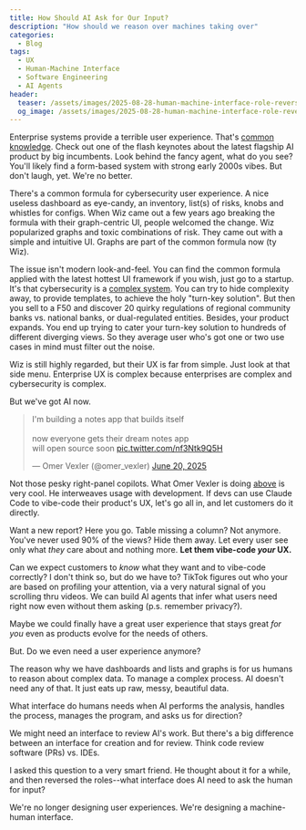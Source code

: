 ```yaml
---
title: How Should AI Ask for Our Input?
description: "How should we reason over machines taking over"
categories:
  - Blog
tags:
  - UX
  - Human-Machine Interface
  - Software Engineering
  - AI Agents
header:
  teaser: /assets/images/2025-08-28-human-machine-interface-role-reversal/second.png
  og_image: /assets/images/2025-08-28-human-machine-interface-role-reversal/second.png
---
```


Enterprise systems provide a terrible user experience. 
That's [common knowledge](https://en.wikipedia.org/wiki/Common_knowledge).
Check out one of the flash keynotes about the latest flagship AI product by big incumbents.
Look behind the fancy agent, what do you see?
You'll likely find a form-based system with strong early 2000s vibes.
But don't laugh, yet.
We're no better.

There's a common formula for cybersecurity user experience.
A nice useless dashboard as eye-candy, an inventory, list(s) of risks, knobs and whistles for configs.
When Wiz came out a few years ago breaking the formula with their graph-centric UI, people welcomed the change. 
Wiz popularized graphs and toxic combinations of risk.
They came out with a simple and intuitive UI.
Graphs are part of the common formula now (ty Wiz).

The issue isn't modern look-and-feel.
You can find the common formula applied with the latest hottest UI framework if you wish, just go to a startup.
It's that cybersecurity is a [complex system](https://en.wikipedia.org/wiki/Complex_system).
You can try to hide complexity away, to provide templates, to achieve the holy "turn-key solution".
But then you sell to a F50 and discover 20 quirky regulations of regional community banks vs. national banks, or dual-regulated entities.
Besides, your product expands.
You end up trying to cater your turn-key solution to hundreds of different diverging views.
So they average user who's got one or two use cases in mind must filter out the noise.

Wiz is still highly regarded, but their UX is far from simple. 
Just look at that side menu.
Enterprise UX is complex because enterprises are complex and cybersecurity is complex.

But we've got AI now.

<blockquote class="twitter-tweet" data-media-max-width="560"><p lang="en" dir="ltr">I&#39;m building a notes app that builds itself<br><br>now everyone gets their dream notes app<br>will open source soon <a href="https://t.co/nf3Ntk9Q5H">pic.twitter.com/nf3Ntk9Q5H</a></p>&mdash; Omer Vexler (@omer_vexler) <a href="https://twitter.com/omer_vexler/status/1936177164086317486?ref_src=twsrc%5Etfw">June 20, 2025</a></blockquote> <script async src="https://platform.twitter.com/widgets.js" charset="utf-8"></script>

Not those pesky right-panel copilots.
What Omer Vexler is doing [above](https://twitter.com/omer_vexler/status/1936177164086317486) is very cool.
He interweaves usage with development.
If devs can use Claude Code to vibe-code their product's UX, let's go all in, and let customers do it directly.

Want a new report? Here you go.
Table missing a column? Not anymore.
You've never used 90% of the views? Hide them away.
Let every user see only what *they* care about and nothing more.
**Let them vibe-code *your* UX.**

Can we expect customers to *know* what they want and to vibe-code correctly?
I don't think so, but do we have to?
TikTok figures out who your are based on profiling your attention, via a very natural signal of you scrolling thru videos.
We can build AI agents that infer what users need right now even without them asking (p.s. remember privacy?).

Maybe we could finally have a great user experience that stays great *for you* even as products evolve for the needs of others.

But.
Do we even need a user experience anymore?

The reason why we have dashboards and lists and graphs is for us humans to reason about complex data.
To manage a complex process.
AI doesn't need any of that.
It just eats up raw, messy, beautiful data.

What interface do humans needs when AI performs the analysis, handles the process, manages the program, and asks us for direction?

We might need an interface to review AI's work.
But there's a big difference between an interface for creation and for review.
Think code review software (PRs) vs. IDEs.

I asked this question to a very smart friend.
He thought about it for a while, and then reversed the roles--what interface does AI need to ask the human for input?

We're no longer designing user experiences. 
We're designing a machine-human interface.